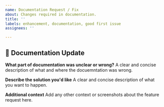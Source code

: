 ```yaml
---
name: Documentation Request / Fix
about: Changes required in documentation.
title: ''
labels: enhancement, documentation, good first issue
assignees: ''

---
```


## 📓 Documentation Update
**What part of documentation was unclear or wrong?**
A clear and concise description of what and where the docuemntation was wrong.

**Describe the solution you'd like**
A clear and concise description of what you want to happen.

**Additional context**
Add any other context or screenshots about the feature request here.

